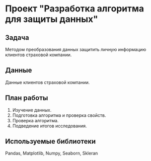 # Проект "Разработка алгоритма для защиты данных"

## Задача
Методом преобразования данных защитить личную информацию клиентов страховой компании. 

## Данные
Данные клиентов страховой компании.

## План работы
1. Изучение данных.
2. Подготовка алгоритма и проверка свойств.
3. Проверка алгоритма.
4. Подведение итогов исследования.

## Используемые библиотеки
Pandas, Matplotlib, Numpy, Seaborn, Skleran